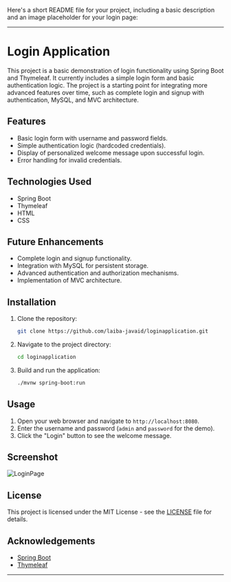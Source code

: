 Here's a short README file for your project, including a basic description and an image placeholder for your login page:

---

# Login Application

This project is a basic demonstration of login functionality using Spring Boot and Thymeleaf. It currently includes a simple login form and basic authentication logic. The project is a starting point for integrating more advanced features over time, such as complete login and signup with authentication, MySQL, and MVC architecture.

## Features

- Basic login form with username and password fields.
- Simple authentication logic (hardcoded credentials).
- Display of personalized welcome message upon successful login.
- Error handling for invalid credentials.

## Technologies Used

- Spring Boot
- Thymeleaf
- HTML
- CSS

## Future Enhancements

- Complete login and signup functionality.
- Integration with MySQL for persistent storage.
- Advanced authentication and authorization mechanisms.
- Implementation of MVC architecture.

## Installation

1. Clone the repository:
    ```bash
    git clone https://github.com/laiba-javaid/loginapplication.git
    ```
2. Navigate to the project directory:
    ```bash
    cd loginapplication
    ```
3. Build and run the application:
    ```bash
    ./mvnw spring-boot:run
    ```

## Usage

1. Open your web browser and navigate to `http://localhost:8080`.
2. Enter the username and password (`admin` and `password` for the demo).
3. Click the "Login" button to see the welcome message.

## Screenshot

![LoginPage](https://github.com/user-attachments/assets/cba16f89-8511-48a4-a96a-9bb223eafb43)

## License

This project is licensed under the MIT License - see the [LICENSE](LICENSE) file for details.

## Acknowledgements

- [Spring Boot](https://spring.io/projects/spring-boot)
- [Thymeleaf](https://www.thymeleaf.org/)

---
